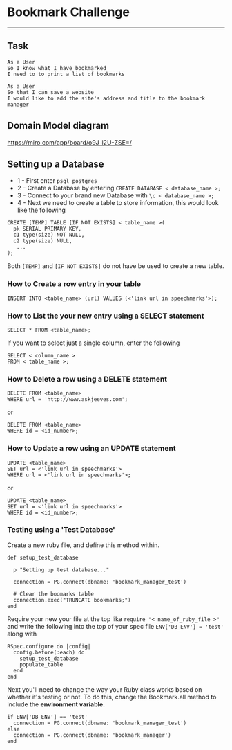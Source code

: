 # Bookmark Challenge
---------------------
Task
-------

```
As a User
So I know what I have bookmarked
I need to to print a list of bookmarks

As a User
So that I can save a website
I would like to add the site's address and title to the bookmark manager

```

Domain Model diagram
----------------------
https://miro.com/app/board/o9J_l2U-ZSE=/

## Setting up a Database

* 1 - First enter ```psql postgres```
* 2 - Create a Database by entering ```CREATE DATABASE < database_name >;```
* 3 - Connect to your brand new Database with ```\c < database_name >;```
* 4 - Next we need to create a table to store information, this would look like the following
```
CREATE [TEMP] TABLE [IF NOT EXISTS] < table_name >(
  pk SERIAL PRIMARY KEY,
  c1 type(size) NOT NULL,
  c2 type(size) NULL,
   ...
);
```
Both ```[TEMP]``` and ```[IF NOT EXISTS]``` do not have be used to create a new table.

### How to Create a row entry in your table
```
INSERT INTO <table_name> (url) VALUES (<'link url in speechmarks'>);
```
### How to List the your new entry using a SELECT statement
```
SELECT * FROM <table_name>;
```
If you want to select just a single column, enter the following
```
SELECT < column_name >
FROM < table_name >;
```

### How to Delete a row using a DELETE statement
```
DELETE FROM <table_name>
WHERE url = 'http://www.askjeeves.com';
```
or
```
DELETE FROM <table_name>
WHERE id = <id_number>;
```

### How to Update a row using an UPDATE statement
```
UPDATE <table_name>
SET url = <'link url in speechmarks'> 
WHERE url = <'link url in speechmarks'>;
```
or
```
UPDATE <table_name>
SET url = <'link url in speechmarks'> 
WHERE id = <id_number>;
```
### Testing using a 'Test Database'
Create a new ruby file, and define this method within.
```
def setup_test_database
  
  p "Setting up test database..."

  connection = PG.connect(dbname: 'bookmark_manager_test')

  # Clear the boomarks table
  connection.exec("TRUNCATE bookmarks;")
end
```
Require your new your file at the top like ```require "< name_of_ruby_file >"```
and write the following into the top of your spec file ```ENV['DB_ENV'] = 'test'``` along with
```
RSpec.configure do |config|
  config.before(:each) do
    setup_test_database
    populate_table
  end
end
```
Next you'll need to change the way your Ruby class works based on whether it's testing or not.
To do this, change the Bookmark.all method to include the __environment variable__.
```
if ENV['DB_ENV'] == 'test'
  connection = PG.connect(dbname: 'bookmark_manager_test')
else
  connection = PG.connect(dbname: 'bookmark_manager')
end
```

